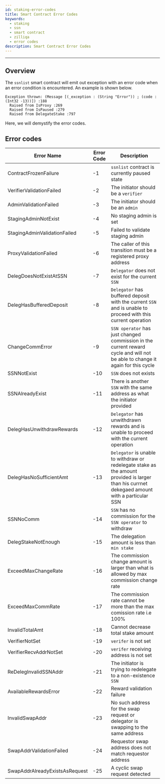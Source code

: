 ```yaml
---
id: staking-error-codes
title: Smart Contract Error Codes
keywords:
  - staking
  - ssn
  - smart contract
  - zilliqa
  - error codes
description: Smart Contract Error Codes
---
```


---

## Overview

The `ssnlist` smart contract will emit out exception with an error code when an error condition is encountered. An example is shown below.

```
Exception thrown: (Message [(_exception : (String "Error")) ; (code : (Int32 -13))]) :188
  Raised from IsProxy :269
  Raised from IsPaused :279
  Raised from DelegateStake :797
```

Here, we will demystify the error codes.

## Error codes

| Error Name                     | Error Code | Description                                                                                                                                   |
| ------------------------------ | ---------- | --------------------------------------------------------------------------------------------------------------------------------------------- |
| ContractFrozenFailure          | -1         | `ssnlist` contract is currently paused state                                                                                                  |
| VerifierValidationFailed       | -2         | The initiator should be a `verifier`                                                                                                          |
| AdminValidationFailed          | -3         | The initiator should be an `admin`                                                                                                            |
| StagingAdminNotExist           | -4         | No staging admin is set                                                                                                                       |
| StagingAdminValidationFailed   | -5         | Failed to validate staging admin                                                                                                              |
| ProxyValidationFailed          | -6         | The caller of this transition must be a registered proxy address                                                                              |
| DelegDoesNotExistAtSSN         | -7         | `Delegator` does not exist for the current `SSN`                                                                                              |
| DelegHasBufferedDeposit        | -8         | `Delegator` has buffered deposit with the current `SSN` and is unable to proceed with this current operation                                  |
| ChangeCommError                | -9         | `SSN operator` has just changed commission in the current reward cycle and will not be able to change it again for this cycle                 |
| SSNNotExist                    | -10        | `SSN` does not exists                                                                                                                         |
| SSNAlreadyExist                | -11        | There is another `SSN` with the same address as what the initiator provided                                                                   |
| DelegHasUnwithdrawRewards      | -12        | `Delegator` has unwithdrawn rewards and is unable to proceed with the current operation                                                       |
| DelegHasNoSufficientAmt        | -13        | `Delegator` is unable to withdraw or redelegate stake as the amount provided is larger than his currnet dekegaed amount with a particular SSN |
| SSNNoComm                      | -14        | `SSN` has no commission for the `SSN operator` to withdraw                                                                                    |
| DelegStakeNotEnough            | -15        | The delegation amount is less than `min stake`                                                                                                |
| ExceedMaxChangeRate            | -16        | The commission change amount is larger than what is allowed by max commission change rate                                                     |
| ExceedMaxCommRate              | -17        | The commission rate cannot be more than the max comission rate i.e 100%                                                                       |
| InvalidTotalAmt                | -18        | Cannot decrease total stake amount                                                                                                            |
| VerifierNotSet                 | -19        | `verifer` is not set                                                                                                                          |
| VerifierRecvAddrNotSet         | -20        | `verifer` receiving address is not set                                                                                                        |
| ReDelegInvalidSSNAddr          | -21        | The initiator is trying to redelegate to a non-existence `SSN`                                                                                |
| AvailableRewardsError          | -22        | Reward validation failure                                                                                                                     |
| InvalidSwapAddr                | -23        | No such address for the swap request or delegator is swapping to the same address                                                             |
| SwapAddrValidationFailed       | -24        | Requestor swap address does not match requestor address                                                                                       |
| SwapAddrAlreadyExistsAsRequest | -25        | A cyclic swap request detected                                                                                                                |
